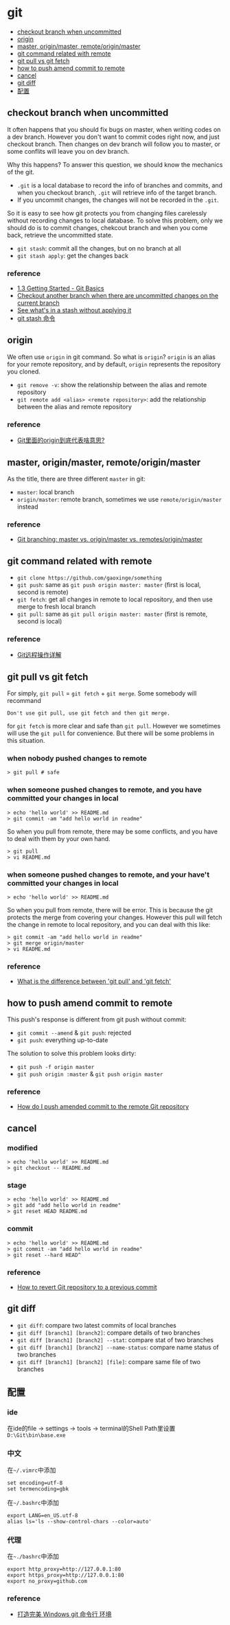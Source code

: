 # git

- [checkout branch when uncommitted](https://github.com/gaoxinge/something/tree/master/git#checkout-branch-when-uncommitted)
- [origin](https://github.com/gaoxinge/something/tree/master/git#origin)
- [master, origin/master, remote/origin/master](https://github.com/gaoxinge/something/tree/master/git#master-originmaster-remoteoriginmaster)
- [git command related with remote](https://github.com/gaoxinge/something/tree/master/git#git-command-related-with-remote)
- [git pull vs git fetch](https://github.com/gaoxinge/something/tree/master/git#git-pull-vs-git-fetch)
- [how to push amend commit to remote](https://github.com/gaoxinge/something/tree/master/git#how-to-push-amend-commit-to-remote)
- [cancel](https://github.com/gaoxinge/something/tree/master/git#cancel)
- [git diff](https://github.com/gaoxinge/something/tree/master/git#git-diff)
- [配置](https://github.com/gaoxinge/something/tree/master/git#%E9%85%8D%E7%BD%AE)

## checkout branch when uncommitted

It often happens that you should fix bugs on master, when writing codes on a dev branch. However you don't want to commit codes right now, and just checkout branch. Then changes on dev branch will follow you to master, or some conflits will leave you on dev branch.

Why this happens? To answer this question, we should know the mechanics of the git. 

- `.git` is a local database to record the info of branches and commits, and when you checkout branch, `.git` will retrieve info of the target branch.
- If you uncommit changes, the changes will not be recorded in the `.git`.

So it is easy to see how git protects you from changing files carelessly without recording changes to local database. To solve this problem, only we should do is to commit changes, chekcout branch and when you come back, retrieve the uncommitted state.

- `git stash`: commit all the changes, but on no branch at all
- `git stash apply`: get the changes back

### reference

- [1.3 Getting Started - Git Basics](https://git-scm.com/book/en/v2/Getting-Started-Git-Basics)
- [Checkout another branch when there are uncommitted changes on the current branch](https://stackoverflow.com/questions/22053757/checkout-another-branch-when-there-are-uncommitted-changes-on-the-current-branch)
- [See what's in a stash without applying it](https://stackoverflow.com/questions/10725729/see-whats-in-a-stash-without-applying-it)
- [git stash 命令](http://blog.csdn.net/longxiaowu/article/details/26815433)

## origin

We often use `origin` in git command. So what is `origin`? `origin` is an alias for your remote repository, and by default, `origin` represents the repository you cloned.

- `git remove -v`: show the relationship between the alias and remote repository
- `git remote add <alias> <remote repository>`: add the relationship between the alias and remote repository

### reference

- [Git里面的origin到底代表啥意思?](https://www.zhihu.com/question/27712995)

## master, origin/master, remote/origin/master

As the title, there are three different `master` in git:

- `master`: local branch
- `origin/master`: remote branch, sometimes we use `remote/origin/master` instead

### reference

- [Git branching: master vs. origin/master vs. remotes/origin/master](https://stackoverflow.com/questions/10588291/git-branching-master-vs-origin-master-vs-remotes-origin-master)

## git command related with remote

- `git clone https://github.com/gaoxinge/something`
- `git push`: same as `git push origin master: master` (first is local, second is remote)
- `git fetch`: get all changes in remote to local repository, and then use merge to fresh local branch
- `git pull`: same as `git pull origin master: master` (first is remote, second is local)

### reference

- [Git远程操作详解](http://www.ruanyifeng.com/blog/2014/06/git_remote.html)

## git pull vs git fetch

For simply, `git pull` = `git fetch` + `git merge`. Some somebody will recommand

```
Don't use git pull, use git fetch and then git merge.
```

for `git fetch` is more clear and safe than `git pull`. However we sometimes will use the `git pull` for convenience. But there will be some problems in this situation.

### when nobody pushed changes to remote

```
> git pull # safe
```

### when someone pushed changes to remote, and you have committed your changes in local

```
> echo 'hello world' >> README.md
> git commit -am "add hello world in readme"
```

So when you pull from remote, there may be some conflicts, and you have to deal with them by your own hand.

```
> git pull
> vi README.md
```

### when someone pushed changes to remote, and your have't committed your changes in local

```
> echo 'hello world' >> README.md
```

So when you pull from remote, there will be error. This is because the git protects the merge from covering your changes. However this pull will fetch the change in remote to local repository, and you can deal with this like:

```
> git commit -am "add hello world in readme"
> git merge origin/master
> vi README.md
```

### reference

- [What is the difference between 'git pull' and 'git fetch'](https://stackoverflow.com/questions/292357/what-is-the-difference-between-git-pull-and-git-fetch)

## how to push amend commit to remote

This push's response is different from git push without commit:

- `git commit --amend` & `git push`: rejected
- `git push`: everything up-to-date

The solution to solve this problem looks dirty:

- `git push -f origin master`
- `git push origin :master` & `git push origin master`

### reference

- [How do I push amended commit to the remote Git repository](https://stackoverflow.com/questions/253055/how-do-i-push-amended-commit-to-the-remote-git-repository)

## cancel

### modified

```
> echo 'hello world' >> README.md
> git checkout -- README.md
```

### stage

```
> echo 'hello world' >> README.md
> git add "add hello world in readme"
> git reset HEAD README.md
```

### commit

```
> echo 'hello world' >> README.md
> git commit -am "add hello world in readme"
> git reset --hard HEAD^
```

### reference

- [How to revert Git repository to a previous commit](https://stackoverflow.com/questions/4114095/how-to-revert-git-repository-to-a-previous-commit)

## git diff

- `git diff`: compare two latest commits of local branches
- `git diff [branch1] [branch2]`: compare details of two branches
- `git diff [branch1] [branch2] --stat`: compare stat of two branches
- `git diff [branch1] [branch2] --name-status`: compare name status of two branches
- `git diff [branch1] [branch2] [file]`: compare same file of two branches

## 配置

### ide

在ide的file -> settings -> tools -> terminal的Shell Path里设置`D:\Git\bin\base.exe`

### 中文

在`~/.vimrc`中添加

```
set encoding=utf-8
set termencoding=gbk
```

在`~/.bashrc`中添加

```
export LANG=en_US.utf-8
alias ls='ls --show-control-chars --color=auto'
```

### 代理

在`~./bashrc`中添加

```
export http_proxy=http://127.0.0.1:80
export https_proxy=http://127.0.0.1:80
export no_proxy=github.com
```

### reference

- [打造完美 Windows git 命令行 环境](https://www.v2ex.com/t/154202)